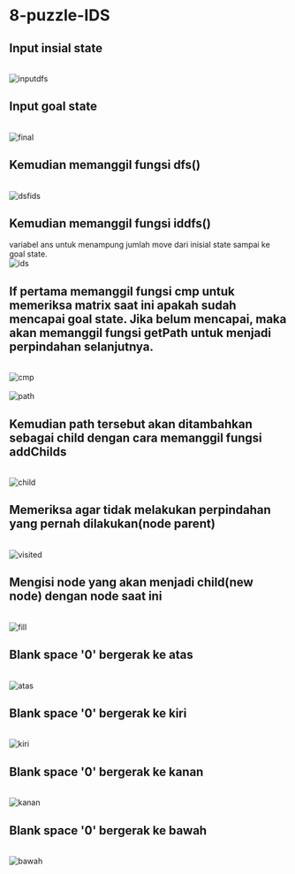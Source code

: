 # 8-puzzle-IDS
## Input insial state
<br/>![inputdfs](https://user-images.githubusercontent.com/56763570/78787283-f9059200-795e-11ea-8f27-6703a5d561fc.PNG)<br/>
## Input goal state
<br/>![final](https://user-images.githubusercontent.com/56763570/78787350-120e4300-795f-11ea-838c-6ee70a9704a2.PNG)<br/>
## Kemudian memanggil fungsi dfs()
<br/>![dsfids](https://user-images.githubusercontent.com/56763570/78846829-f0927300-79c1-11ea-9525-261ef33aa17b.PNG)<br/>
## Kemudian memanggil fungsi iddfs()
variabel ans untuk menampung jumlah move dari inisial state sampai ke goal state.
<br/>![ids](https://user-images.githubusercontent.com/56763570/78846940-41a26700-79c2-11ea-9a98-f06ff2b61ca2.PNG)<br/>
## If pertama memanggil fungsi cmp untuk memeriksa matrix saat ini apakah sudah mencapai goal state. Jika belum mencapai, maka akan memanggil fungsi getPath untuk menjadi perpindahan selanjutnya.
<br/>![cmp](https://user-images.githubusercontent.com/56763570/78788905-47b42b80-7961-11ea-93c1-a7a50caa0b51.PNG)<br/>
<br/>![path](https://user-images.githubusercontent.com/56763570/78788934-50a4fd00-7961-11ea-9b6c-f5a634585efb.PNG)<br/>
## Kemudian path tersebut akan ditambahkan sebagai child dengan cara memanggil fungsi addChilds
<br/>![child](https://user-images.githubusercontent.com/56763570/78789247-b7c2b180-7961-11ea-86a0-abbcf9185bbe.PNG)<br/>
## Memeriksa agar tidak melakukan perpindahan yang pernah dilakukan(node parent)
<br/>![visited](https://user-images.githubusercontent.com/56763570/78790426-58fe3780-7963-11ea-8277-8e3e62bb333a.PNG)<br/>
## Mengisi node yang akan menjadi child(new node) dengan node saat ini
<br/>![fill](https://user-images.githubusercontent.com/56763570/78790644-ad091c00-7963-11ea-9d03-18929d9df897.PNG)<br/>
## Blank space '0' bergerak ke atas
<br/>![atas](https://user-images.githubusercontent.com/56763570/78789666-4e8f6e00-7962-11ea-9906-31c99b7782a8.PNG)<br/>
## Blank space '0' bergerak ke kiri
<br/>![kiri](https://user-images.githubusercontent.com/56763570/78789693-5818d600-7962-11ea-87ec-4239b4641e5c.PNG)<br/>
## Blank space '0' bergerak ke kanan
<br/>![kanan](https://user-images.githubusercontent.com/56763570/78789702-59e29980-7962-11ea-9a05-f7e051b45bef.PNG)<br/>
## Blank space '0' bergerak ke bawah
<br/>![bawah](https://user-images.githubusercontent.com/56763570/78789705-5bac5d00-7962-11ea-9149-61da117c7512.PNG)<br/>
